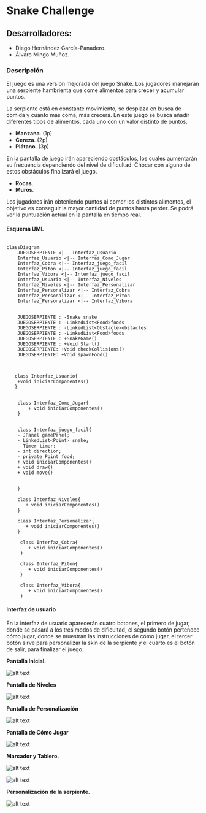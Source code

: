 #  Snake Challenge
## Desarrolladores:
- Diego Hernández García-Panadero. 
- Álvaro Mingo Muñoz.

###  Descripción
El juego es una versión mejorada del juego Snake. Los jugadores manejarán una
serpiente hambrienta que come alimentos para crecer y acumular puntos.

La serpiente está en constante movimiento, se desplaza en busca de comida y cuanto
más coma, más crecerá.
En este juego se busca añadir diferentes tipos de alimentos, cada uno con un valor
distinto de puntos.
- **Manzana**. (1p)
- **Cereza**. (2p)
- **Plátano**. (3p)

En la pantalla de juego irán apareciendo obstáculos, los cuales aumentarán su frecuencia
dependiendo del nivel de dificultad. Chocar con alguno de estos obstáculos finalizará el juego.
- **Rocas**.
- **Muros**.

Los jugadores irán obteniendo puntos al comer los distintos alimentos, el objetivo es
conseguir la mayor cantidad de puntos hasta perder. Se podrá ver la puntuación actual
en la pantalla en tiempo real.

#### __Esquema UML__

```mermaid

classDiagram
    JUEGOSERPIENTE <|-- Interfaz_Usuario
    Interfaz_Usuario <|-- Interfaz_Como_Jugar
    Interfaz_Cobra <|-- Interfaz_juego_facil
    Interfaz_Piton <|-- Interfaz_juego_facil
    Interfaz_Vibora <|-- Interfaz_juego_facil
    Interfaz_Usuario <|-- Interfaz_Niveles
    Interfaz_Niveles <|-- Interfaz_Personalizar
    Interfaz_Personalizar <|-- Interfaz_Cobra
    Interfaz_Personalizar <|-- Interfaz_Piton
    Interfaz_Personalizar <|-- Interfaz_Vibora


    JUEGOSERPIENTE : -Snake snake
    JUEGOSERPIENTE : -LinkedList<Food>foods
    JUEGOSERPIENTE : -LinkedList<Obstacle>obstacles
    JUEGOSERPIENTE : -LinkedList<Food>foods
    JUEGOSERPIENTE : +SnakeGame()
    JUEGOSERPIENTE : +Void Start()
    JUEGOSERPIENTE: +Void checkCollisions()
    JUEGOSERPIENTE: +Void spawnFood()

    

   class Interfaz_Usuario{ 
    +void iniciarComponentes()
   }
 

    class Interfaz_Como_Jugar{
        + void iniciarComponentes()
    }


    class Interfaz_juego_facil{
    - JPanel gamePanel;
    - LinkedList<Point> snake;
    - Timer timer;
    - int direction;
    - private Point food;
    + void iniciarComponentes()
    + void draw()
    + void move()


    }

    class Interfaz_Niveles{
       + void iniciarComponentes()
    }

    class Interfaz_Personalizar{
       + void iniciarComponentes()
    }

     class Interfaz_Cobra{
        + void iniciarComponentes()
     }

     class Interfaz_Piton{
        + void iniciarComponentes()
     }

     class Interfaz_Vibora{
        + void iniciarComponentes()
     }

```

#### Interfaz de usuario

En la interfaz de usuario aparecerán cuatro botones, el primero de jugar, donde se
pasará a los tres modos de dificultad, el segundo botón pertenece cómo jugar, donde se
muestran las instrucciones de cómo jugar, el tercer botón sirve para personalizar la skin
de la serpiente y el cuarto es el botón de salir, para finalizar el juego.


**Pantalla Inicial.**

![alt text](https://cdn.discordapp.com/attachments/1155565182584627280/1163522723784441980/image.png?ex=653fe1fa&is=652d6cfa&hm=c5122c48605ef8b9f7f2e79e3e75f737c8660ed699145fe0269c00286d5f617a&)

**Pantalla de Niveles**

![alt text](https://cdn.discordapp.com/attachments/1155565182584627280/1163522767258398760/image.png?ex=653fe204&is=652d6d04&hm=4f8709773805420dbd7b68c391b10579f42b957cccf730f9e0d27b6e4d7afa5d&)


**Pantalla de Personalización**

![alt text](https://cdn.discordapp.com/attachments/1155565182584627280/1163522953590341722/image.png?ex=653fe231&is=652d6d31&hm=3259e88cf23c21f90e328d811e836cdfc424f8890702261b717d1cee8afe7c08&)


**Pantalla de Cómo Jugar**

![alt text](https://cdn.discordapp.com/attachments/1155565182584627280/1163522890042441728/image.png?ex=653fe222&is=652d6d22&hm=8e2046f2f04d3953e92e93569775c58dceac48ee1f75361edd4f26ba2e50a7c3&)


**Marcador y Tablero.**

![alt text](https://cdn.discordapp.com/attachments/1155565182584627280/1162155862111047710/image.png?ex=653ae8fd&is=652873fd&hm=47213d759133f3cea613afac45ac06b4d070ee0e3b5f7e4f76a9ad5ebf82ae06&)

![alt text](https://cdn.discordapp.com/attachments/1155565182584627280/1160891183246090320/image.png?ex=65364f2a&is=6523da2a&hm=146db4d04415454f520c7e7c8e678871539bd7d31f2886d9eb27c0286f253af9&)

**Personalización de la serpiente.**

![alt text](https://cdn.discordapp.com/attachments/1155565182584627280/1162155529745989723/image.png?ex=653ae8ae&is=652873ae&hm=01a85eea248d3f839e091049215ccb200170b3721384898301bdc29f250f517c&)




